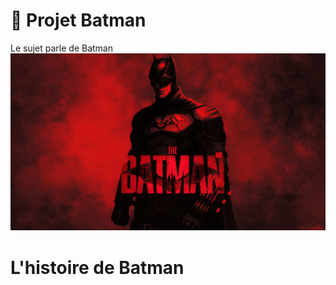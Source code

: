 # 🚀 Projet Batman
Le sujet parle de Batman
![cover](./asset/cover-batman.jpg)

# L'histoire de Batman
